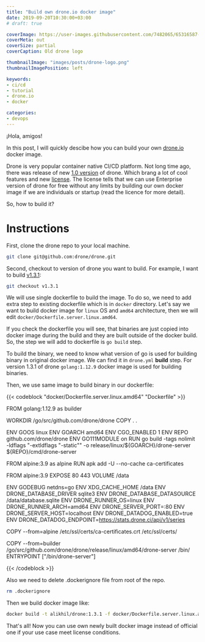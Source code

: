 ```yaml
---
title: "Build own drone.io docker image"
date: 2019-09-20T10:30:00+03:00
# draft: true

coverImage: https://user-images.githubusercontent.com/7482065/65316587-eda96f80-dba2-11e9-81cf-2df2e0ce0309.png
coverMeta: out
coverSize: partial
coverCaption: Old drone logo

thumbnailImage: "images/posts/drone-logo.png"
thumbnailImagePosition: left

keywords:
- ci/cd
- tutorial
- drone.io
- docker

categories:
- devops
---
```


¡Hola, amigos!

In this post, I will quickly descibe how you can build your own [drone.io](https://drone.io) docker image.

<!--more-->

Drone is very popular container native CI/CD platform. Not long time ago, there was release of new [1.0 version](https://blog.drone.io/drone-1/) of drone. Which brang a lot of cool features and new [license](https://discourse.drone.io/t/licensing-and-subscription-faq/3839). The license tells that we can use Enterprise version of drone for free without any limits by building our own docker image if we are individuals or startup (read the licence for more detail).

So, how to build it?

# Instructions

First, clone the drone repo to your local machine.

```bash
git clone git@github.com:drone/drone.git
```

Second, checkout to version of drone you want to build. For example, I want to build [v1.3.1](https://github.com/drone/drone/tag/v1.3.1):

```bash
git checkout v1.3.1
```

We will use single dockerfile to build the image. To do so, we need to add extra step to existing dockerfile which is in `docker` directory. Let's say we want to build docker image for `linux` OS and `amd64` architecture, then we will edit `docker/Dockerfile.server.linux.amd64`.

<!-- Original drone docker images built in drone itself. To check how they built you can check `drone.yml`. -->

If you check the dockerfile you will see, that binaries are just copied into docker image during the build and they are built outside of the docker build. So, the step we will add to dockerfile is `go build` step.

To build the binary, we need to know what version of go is used for building binary in original docker image. We can find it in `drone.yml` **build** step. For version 1.3.1 of drone `golang:1.12.9` docker image is used for building binaries.

Then, we use same image to build binary in our dockerfile:

{{< codeblock "docker/Dockerfile.server.linux.amd64" "Dockerfile" >}}

FROM golang:1.12.9 as builder

WORKDIR /go/src/github.com/drone/drone
COPY . .

ENV GOOS linux
ENV GOARCH amd64
ENV CGO_ENABLED 1
ENV REPO github.com/drone/drone
ENV GO111MODULE on
RUN go build -tags nolimit -ldflags "-extldflags \"-static\"" -o release/linux/${GOARCH}/drone-server ${REPO}/cmd/drone-server

FROM alpine:3.9 as alpine
RUN apk add -U --no-cache ca-certificates

FROM alpine:3.9
EXPOSE 80 443
VOLUME /data

ENV GODEBUG netdns=go
ENV XDG_CACHE_HOME /data
ENV DRONE_DATABASE_DRIVER sqlite3
ENV DRONE_DATABASE_DATASOURCE /data/database.sqlite
ENV DRONE_RUNNER_OS=linux
ENV DRONE_RUNNER_ARCH=amd64
ENV DRONE_SERVER_PORT=:80
ENV DRONE_SERVER_HOST=localhost
ENV DRONE_DATADOG_ENABLED=true
ENV DRONE_DATADOG_ENDPOINT=https://stats.drone.ci/api/v1/series

COPY --from=alpine /etc/ssl/certs/ca-certificates.crt /etc/ssl/certs/

COPY --from=builder /go/src/github.com/drone/drone/release/linux/amd64/drone-server /bin/
ENTRYPOINT ["/bin/drone-server"]

{{< /codeblock >}}

Also we need to delete .dockerignore file from root of the repo.

```bash
rm .dockerignore
```

Then we build docker image like:

```bash
docker build -t alikhil/drone:1.3.1 -f docker/Dockerfile.server.linux.amd64 .
```

That's all! Now you can use own newly built docker image instead of official one if your use case meet license conditions.
